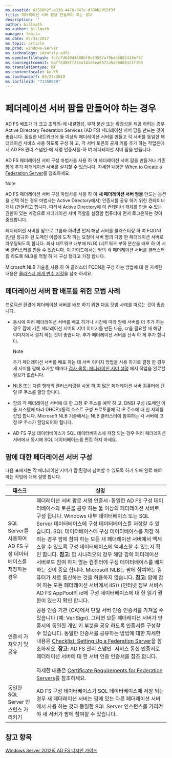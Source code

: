 ```yaml
---
ms.assetid: 02580b2f-a339-4470-947c-d700b2d55f3f
title: 페더레이션 서버 팜을 만들어야 하는 경우
description: ''
author: billmath
ms.author: billmath
manager: femila
ms.date: 05/31/2017
ms.topic: article
ms.prod: windows-server
ms.technology: identity-adfs
ms.openlocfilehash: fcfc7d640d3688bf0e23557af9bd56082418ef37
ms.sourcegitcommit: 6aff3d88ff22ea141a6ea6572a5ad8dd6321f199
ms.translationtype: MT
ms.contentlocale: ko-KR
ms.lasthandoff: 09/27/2019
ms.locfileid: "71358938"
---
```

# <a name="when-to-create-a-federation-server-farm"></a>페더레이션 서버 팜을 만들어야 하는 경우

AD FS 배포가 더 크고 조직의\-에 내결함성, 부하 분산 또는 확장성을 제공 하려는 경우 Active Directory Federation Services \(AD FS\) 페더레이션 서버 팜을 만드는 것이 좋습니다. 동일한 네트워크에 둘 이상의 페더레이션 서버를 만들고 각 서버를 동일한 페더레이션 서비스 사용 하도록 구성 하 고, 각 서버 토큰의 공개 키를 추가 하는 작업은에서 AD FS 관리 스냅인\-에 서명 인증서를\-하 여 페더레이션 서버 팜을 만듭니다.  
  
AD FS 페더레이션 서버 구성 마법사를 사용 하 여 페더레이션 서버 팜을 만들거나 기존 팜에 추가 페더레이션 서버를 설치할 수 있습니다. 자세한 내용은 [When to Create a Federation Server](When-to-Create-a-Federation-Server.md)를 참조하세요.  
  
> [!NOTE]  
> AD FS 페더레이션 서버 구성 마법사를 사용 하 여 **새 페더레이션 서버 팜을** 만드는 옵션을 선택 하는 경우 마법사는 Active Directory에서\) 인증서를 공유 하기 위한 컨테이너 개체 \(만들려고 합니다. 따라서 Active Directory에 이 컨테이너 개체를 만들 수 있는 권한이 있는 계정으로 페더레이션 서버 역할을 설정할 컴퓨터에 먼저 로그온하는 것이 중요합니다.  
  
페더레이션 서버를 팜으로 그룹화 하려면 먼저 해당 서버를 클러스터링 하 여 FQDN\) \(단일 정규화 된 도메인 이름에 도착 하는 요청이 서버 팜의 다양 한 페더레이션 서버로 라우팅되도록 합니다. 회사 네트워크 내부에 NLB\) \(네트워크 부하 분산을 배포 하 여 서버 클러스터를 만들 수 있습니다. 이 가이드에서는 팜의 각 페더레이션 서버를 클러스터링 하도록 NLB를 적절 하 게 구성 했다고 가정 합니다.  
  
Microsoft NLB 기술을 사용 하 여 클러스터 FQDN을 구성 하는 방법에 대 한 자세한 내용은 [클러스터 매개 변수 지정](https://go.microsoft.com/fwlink/?LinkID=74651)을 참조 하세요.  
  
## <a name="best-practices-for-deploying-a-federation-server-farm"></a>페더레이션 서버 팜 배포를 위한 모범 사례  
프로덕션 환경에 페더레이션 서버를 배포 하기 위한 다음 모범 사례를 따르는 것이 좋습니다.  
  
-   동시에 여러 페더레이션 서버를 배포 하거나 시간에 따라 팜에 서버를 더 추가 하는 경우 팜에 기존 페더레이션 서버의 서버 이미지를 만든 다음, cr을 필요할 때 해당 이미지에서 설치 하는 것이 좋습니다. 추가 페더레이션 서버를 신속 하 게 추가 합니다.  
  
    > [!NOTE]  
    > 추가 페더레이션 서버를 배포 하는 데 서버 이미지 방법을 사용 하기로 결정 한 경우 새 서버를 팜에 추가할 때마다 [검사 목록: 페더레이션 서버 설정](../../ad-fs/deployment/Checklist--Setting-Up-a-Federation-Server.md) 에서 작업을 완료할 필요가 없습니다.  
  
-   NLB 또는 다른 형태의 클러스터링을 사용 하 여 많은 페더레이션 서버 컴퓨터에 단일 IP 주소를 할당 합니다.  
  
-   팜의 각 페더레이션 서버에 대 한 고정 IP 주소를 예약 하 고, DNS\) 구성 \(도메인 이름 시스템에 따라 DHCP\)\(동적 호스트 구성 프로토콜에 각 IP 주소에 대 한 제외를 삽입 합니다. Microsoft NLB 기술에서는 NLB 클러스터에 참여하는 각 서버에 고정 IP 주소가 할당되어야 합니다.  
  
-   AD FS 구성 데이터베이스가 SQL 데이터베이스에 저장 되는 경우 여러 페더레이션 서버에서 동시에 SQL 데이터베이스를 편집 하지 마세요.  
  
## <a name="configuring-federation-servers-for-a-farm"></a>팜에 대한 페더레이션 서버 구성  
다음 표에서는 각 페더레이션 서버가 팜 환경에 참여할 수 있도록 하기 위해 완료 해야 하는 작업에 대해 설명 합니다.  
  
|태스크|설명|  
|--------|---------------|  
|SQL Server를 사용하여 AD FS 구성 데이터베이스를 저장하는 경우|페더레이션 서버 팜은 서명 인증서\-동일한 AD FS 구성 데이터베이스와 토큰을 공유 하는 둘 이상의 페더레이션 서버로 구성 됩니다. Windows 내부 데이터베이스 또는 SQL Server 데이터베이스에 구성 데이터베이스를 저장할 수 있습니다. SQL 데이터베이스에 구성 데이터베이스를 저장 하려는 경우 팜에 참여 하는 모든 새 페더레이션 서버에서 액세스할 수 있도록 구성 데이터베이스에 액세스할 수 있는지 확인 합니다. **참고:** 팜 시나리오의 경우 해당 팜에 페더레이션 서버로도 참여 하지 않는 컴퓨터에 구성 데이터베이스를 배치 하는 것이 중요 합니다. Microsoft NLB는 팜에 참여하는 컴퓨터가 서로 통신하는 것을 허용하지 않습니다. **참고:** 팜에 참여 하는 모든 페더레이션 서버에서 IIS\)\) \(인터넷 정보 서비스 AD FS AppPool의 id에 구성 데이터베이스에 대 한 읽기 권한이 있는지 확인 합니다.|  
|인증서 가져오기 및 공유|공용 인증 기관 \(CA\)에서 단일 서버 인증 인증서를 가져올 수 있습니다 (예: VeriSign). 그러면 모든 페더레이션 서버가 인증서의 동일한 개인 키 부분을 공유 하도록 인증서를 구성할 수 있습니다. 동일한 인증서를 공유하는 방법에 대한 자세한 내용은 [Checklist: Setting Up a Federation Server](../../ad-fs/deployment/Checklist--Setting-Up-a-Federation-Server.md)을 참조하세요. **참고:** AD FS 관리 스냅인\-서비스 통신 인증서로 페더레이션 서버에 대 한 서버 인증 인증서를 참조 합니다.<br /><br />자세한 내용은 [Certificate Requirements for Federation Servers](Certificate-Requirements-for-Federation-Servers.md)를 참조하세요.|  
|동일한 SQL Server 인스턴스 가리키기|AD FS 구성 데이터베이스가 SQL 데이터베이스에 저장 되는 경우 새 페더레이션 서버는 팜에 있는 다른 페더레이션 서버에서 사용 하는 것과 동일한 SQL Server 인스턴스를 가리켜야 새 서버가 팜에 참여할 수 있습니다.|  
  
## <a name="see-also"></a>참고 항목
[Windows Server 2012의 AD FS 디자인 가이드](AD-FS-Design-Guide-in-Windows-Server-2012.md)

